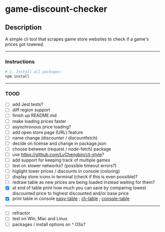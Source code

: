 # game-discount-checker

## Description

A simple cli tool that scrapes game store websites to check if a game's prices got lowered.

---

### Instructions

```bash
# 1. Install all packages:
npm install
```

---

### TOOD

- [ ] add Jest tests?
- [ ] diff region support
- [ ] finish up README.md
- [ ] make loading prices faster
- [ ] asynchronous price loading?
- [ ] add open store page (URL) feature
- [ ] name change (discounter / discountfetch)
- [ ] decide on license and change in package.json
- [ ] choose between (request / node-fetch) package
- [ ] use <https://github.com/LvChengbin/cli-style>?
- [ ] add support for keeping track of multiple games
- [ ] test on slower networks? (possible timeout errors?)
- [ ] higlight lower prices / discounts in console (coloring)
- [ ] display store icons in terminal (check if this is even possible)?
- [ ] redraw table as new prices are being loaded instead waiting for them?
- [X] at end of table print how much you can save by comparing lowest discounted price to highest discounted and/or base price
- [X] print table in console [easy-table](https://www.npmjs.com/package/easy-table) ; [cli-table](https://github.com/Automattic/cli-table) ; [console-table](https://github.com/LvChengbin/console-table)

---

- [ ] refractor
- [ ] test on Win, Mac and Linux
- [ ] packages / install options on ^ OSs?
